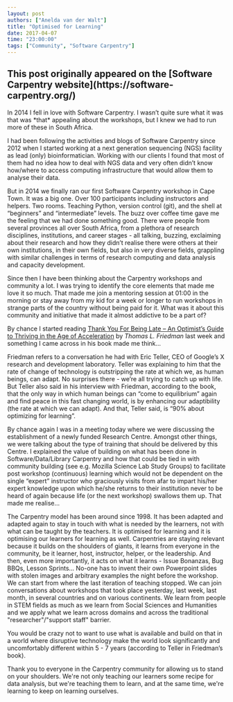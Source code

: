 ```yaml
---
layout: post
authors: ["Anelda van der Walt"]
title: "Optimised for Learning"
date: 2017-04-07
time: "23:00:00"
tags: ["Community", "Software Carpentry"]
---
```


<h2>This post originally appeared on the [Software Carpentry website](https://software-carpentry.org/)</h2>
In 2014 I fell in love with Software Carpentry. I wasn’t quite sure what it was that was *that* appealing about the workshops, but I knew we had to run more of these in South Africa.

I had been following the activities and blogs of Software Carpentry since 2012 when I started working at a next generation sequencing (NGS) facility as lead (only) bioinformatician. Working with our clients I found that most of them had no idea how to deal with NGS data and very often didn’t know how/where to access computing infrastructure that would allow them to analyse their data.

But in 2014 we finally ran our first Software Carpentry workshop in Cape Town. It was a big one. Over 100 participants including instructors and helpers. Two rooms. Teaching Python, version control (git), and the shell at “beginners” and “intermediate” levels. The buzz over coffee time gave me the feeling that we had done something good. There were people from several provinces all over South Africa, from a plethora of research disciplines, institutions, and career stages - all talking, buzzing, exclaiming about their research and how they didn’t realise there were others at their own institutions, in their own fields, but also in very diverse fields, grappling with similar challenges in terms of research computing and data analysis and capacity development.

Since then I have been thinking about the Carpentry workshops and community a lot. I was trying to identify the core elements that made me love it so much. That made me join a mentoring session at 01:00 in the morning or stay away from my kid for a week or longer to run workshops in strange parts of the country without being paid for it. What was it about this community and initiative that made it almost addictive to be a part of?

By chance I started reading [Thank You For Being Late – An Optimist’s Guide to Thriving in the Age of Acceleration](http://www.thomaslfriedman.com/thank-you-for-being-late/) by *Thomas L. Friedman* last week and something I came across in his book made me think... 

Friedman refers to a conversation he had with Eric Teller, CEO of Google’s X research and development laboratory. Teller was explaining to him that the rate of change of technology is outstripping the rate at which we, as human beings, can adapt. No surprises there -  we’re all trying to catch up with life. But Teller also said in his interview with Friedman, according to the book, that the only way in which human beings can “come to equilibrium” again and find peace in this fast changing world, is by enhancing our adaptibility (the rate at which we can adapt). And that, Teller said, is “90% about optimizing for learning”.

By chance again I was in a meeting today where we were discussing the establishment of a newly funded Research Centre. Amongst other things, we were talking about the type of training that should be delivered by this Centre. I explained the value of building on what has been done in Software/Data/Library Carpentry and how that could be tied in with community building (see e.g. Mozilla Science Lab Study Groups) to facilitate post workshop (continuous) learning which would not be dependent on the single “expert” instructor who graciously visits from afar to impart his/her expert knowledge upon which he/she returns to their institution never to be heard of again because life (or the next workshop) swallows them up. That made me realise...

The Carpentry model has been around since 1998. It has been adapted and adapted again to stay in touch with what is needed by the learners, not with what can be taught by the teachers. It is optimised for learning and it is optimising our learners for learning as well. Carpentries are staying relevant because it builds on the shoulders of giants, it learns from everyone in the community, be it learner, host, instructor, helper, or the leadership. And then, even more importantly, it acts on what it learns - Issue Bonanzas, Bug BBQs, Lesson Sprints... No-one has to invent their own Powerpoint slides with stolen images and arbitrary examples the night before the workshop. We can start from where the last iteration of teaching stopped. We can join conversations about workshops that took place yesterday, last week, last month, in several countries and on various continents. We learn from people in STEM fields as much as we learn from Social Sciences and Humanities and we apply what we learn across domains and across the traditional "researcher"/"support staff" barrier.

You would be crazy not to want to use what is available and build on that in a world where disruptive technology make the world look significantly and uncomfortably different within 5 - 7 years (according to Teller in Friedman’s book).

Thank you to everyone in the Carpentry community for allowing us to stand on your shoulders. We're not only teaching our learners some recipe for data analysis, but we're teaching them to learn, and at the same time, we're learning to keep on learning ourselves.
